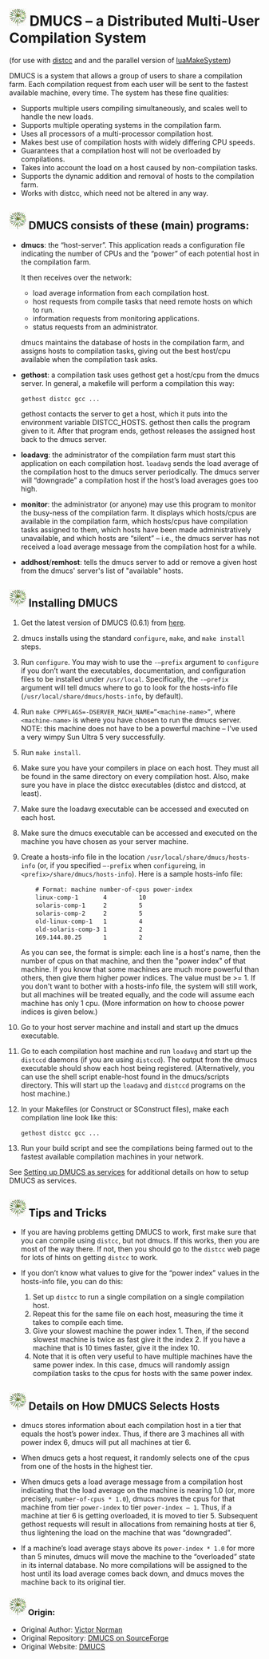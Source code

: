 
# ![DMUCS](images/dmucs-logo-small.gif) DMUCS – a Distributed Multi-User Compilation System

(for use with [distcc](https://distcc.github.io/) and and the parallel 
version of [luaMakeSystem](https://github.com/stephengaito/luaMakeSystem))

DMUCS is a system that allows a group of users to share a compilation farm. Each
compilation request from each user will be sent to the fastest 
available machine, every time.  The system has these fine qualities:

* Supports multiple users compiling simultaneously, and scales well to 
  handle the new loads.
* Supports multiple operating systems in the compilation farm.
* Uses all processors of a multi-processor compilation host.
* Makes best use of compilation hosts with widely differing CPU speeds.
* Guarantees that a compilation host will not be overloaded by compilations.
* Takes into account the load on a host caused by non-compilation tasks.
* Supports the dynamic addition and removal of hosts to the compilation farm.
* Works with distcc, which need not be altered in any way.

## ![DMUCS](images/dmucs-logo-small.gif) DMUCS consists of these (main) programs:

*   **dmucs**: the “host-server”.  This application reads a configuration 
    file indicating the number of CPUs and the “power” of each potential 
    host in the compilation farm.

    It then receives over the network:
      * load average information from each compilation host.
      * host requests from compile tasks that need remote hosts on which to run.
      * information requests from monitoring applications.
      * status requests from an administrator.

    dmucs maintains the database of hosts in the compilation farm, and 
    assigns hosts to compilation tasks, giving out the best host/cpu 
    available when the compilation task asks.

*   **gethost**: a compilation task uses gethost get a host/cpu from the 
    dmucs server.  In general, a makefile will perform a compilation this 
    way:

        gethost distcc gcc ...

    gethost contacts the server to get a host, which it puts into the 
    environment variable DISTCC_HOSTS.  gethost then calls the program 
    given to it.  After that program ends, gethost releases the assigned 
    host back to the dmucs server.

*   **loadavg**: the administrator of the compilation farm must start this 
    application on each compilation host.  `loadavg` sends the load average of 
    the compilation host to the dmucs server periodically.  The dmucs server 
    will “downgrade” a compilation host if the host’s load averages goes too 
    high.

*   **monitor**: the administrator (or anyone) may use this program to 
    monitor the busy-ness of the compilation farm.  It displays which 
    hosts/cpus are available in the compilation farm, which hosts/cpus have 
    compilation tasks assigned to them, which hosts have been made 
    administratively unavailable, and which hosts are “silent” – i.e., the 
    dmucs server has not received a load average message from the compilation 
    host for a while.

*   **addhost**/**remhost**: tells the dmucs server to add or remove a given 
    host from the dmucs' server's list of "available" hosts.

## ![DMUCS](images/dmucs-logo-small.gif) Installing DMUCS

1. Get the latest version of DMUCS (0.6.1) from 
   [here](https://github.com/stephengaito/dmucs).

2. dmucs installs using the standard `configure`, `make`, and `make install` 
   steps.

3. Run `configure`. You may wish to use the `-–prefix` argument to `configure`
   if you don’t want the executables, documentation, and configuration files
   to be installed under `/usr/local`.  Specifically, the `-–prefix`
   argument will tell dmucs where to go to look for the hosts-info file
   (`/usr/local/share/dmucs/hosts-info`, by default).

4. Run `make CPPFLAGS=-DSERVER_MACH_NAME=”<machine-name>”`, where 
   `<machine-name>` is where you have chosen to run the dmucs server.  NOTE: 
   this machine does not have to be a powerful machine – I’ve used a very 
   wimpy Sun Ultra 5 very successfully.

5. Run `make install`.

6. Make sure you have your compilers in place on each host.  They must all 
   be found in the same directory on every compilation host.  Also, make 
   sure you have in place the distcc executables (distcc and distccd, at 
   least).

7. Make sure the loadavg executable can be accessed and executed on each 
   host.

8. Make sure the dmucs executable can be accessed and executed on the 
   machine you have chosen as your server machine.

9.  Create a hosts-info file in the location
    `/usr/local/share/dmucs/hosts-info` (or, if you specified `–-prefix` when 
    `configure`ing, in `<prefix>/share/dmucs/hosts-info`).  Here is a sample 
    hosts-info file:

    ```
        # Format: machine number-of-cpus power-index
        linux-comp-1       4         10
        solaris-comp-1     2         5
        solaris-comp-2     2         5
        old-linux-comp-1   1         4
        old-solaris-comp-3 1         2
        169.144.80.25      1         2
    ```

    As you can see, the format is simple: each line is a host's name, then 
    the number of cpus on that machine, and then the "power index" of that 
    machine.  If you know that some machines are much more powerful than 
    others, then give them higher power indices.  The value must be >= 1. 
    If you don't want to bother with a hosts-info file, the system will 
    still work, but all machines will be treated equally, and the code will 
    assume each machine has only 1 cpu.  (More information on how to choose 
    power indices is given below.)

10. Go to your host server machine and install and start up the dmucs 
    executable.
 
11. Go to each compilation host machine and run `loadavg` and start up the 
   `distccd` daemons (if you are using `distccd`).  The output from the 
   dmucs executable should show each host being registered.  (Alternatively, 
   you can use the shell script enable-host found in the dmucs/scripts 
   directory.  This will start up the `loadavg` and `distccd` programs on 
   the host machine.)

12. In your Makefiles (or Construct or SConstruct files), make each 
    compilation line look like this:

        gethost distcc gcc ...

13. Run your build script and see the compilations being farmed out to the 
    fastest available compilation machines in your network.

See [Setting up DMUCS as services](systemd/Readme.md) for additional 
details on how to setup DMUCS as services.

## ![DMUCS](images/dmucs-logo-small.gif) Tips and Tricks

* If you are having problems getting DMUCS to work, first make sure that 
  you can compile using `distcc`, but not dmucs.  If this works, then you 
  are most of the way there.  If not, then you should go to the `distcc` 
  web page for lots of hints on getting `distcc` to work.

* If you don’t know what values to give for the “power index” values in the 
  hosts-info file, you can do this:

    1. Set up `distcc` to run a single compilation on a single compilation
       host.
    2. Repeat this for the same file on each host, measuring the time it 
       takes to compile each time.
    3. Give your slowest machine the power index 1.  Then, if the second 
       slowest machine is twice as fast give it the index 2.  If you have a 
       machine that is 10 times faster, give it the index 10.
    4. Note that it is often very useful to have multiple machines have the 
       same power index.  In this case, dmucs will randomly assign 
       compilation tasks to the cpus for hosts with the same power index.
 
## ![DMUCS](images/dmucs-logo-small.gif) Details on How DMUCS Selects Hosts

* dmucs stores information about each compilation host in a tier that 
  equals the host’s power index.  Thus, if there are 3 machines all with 
  power index 6, dmucs will put all machines at tier 6.
 
* When dmucs gets a host request, it randomly selects one of the cpus from 
  one of the hosts in the highest tier.

* When dmucs gets a load average message from a compilation host indicating 
  that the load average on the machine is nearing 1.0 (or, more precisely, 
  `number-of-cpus * 1.0`), dmucs moves the cpus for that machine from tier 
  `power-index` to tier `power-index – 1`.  Thus, if a machine at tier 6 is 
  getting overloaded, it is moved to tier 5.  Subsequent gethost requests 
  will result in allocations from remaining hosts at tier 6, thus lightening 
  the load on the machine that was “downgraded”.
 
* If a machine’s load average stays above its `power-index * 1.0` for more 
  than 5 minutes, dmucs will move the machine to the “overloaded” state in 
  its internal database.  No more compilations will be assigned to the host 
  until its load average comes back down, and dmucs moves the machine back to 
  its original tier.

### ![DMUCS](images/dmucs-logo-small.gif) Origin:
 
* Original Author: [Victor 
  Norman](https://sourceforge.net/u/userid-1399635/)
* Original Repository: [DMUCS on 
  SourceForge](https://sourceforge.net/projects/dmucs/)
* Original Website: [DMUCS](http://dmucs.sourceforge.net/)
